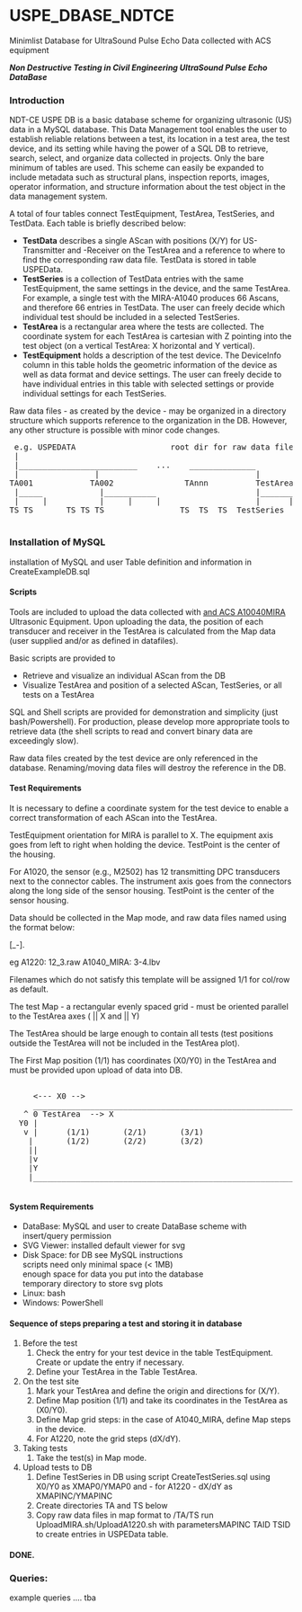 # USPE_DBASE_NDTCE
Minimlist Database for UltraSound Pulse Echo Data collected with ACS equipment

<b><i>Non Destructive Testing in Civil Engineering UltraSound Pulse Echo DataBase</i></b>

<h3>Introduction</h3> 
NDT-CE USPE DB is a basic database scheme for organizing ultrasonic (US) data in a MySQL database. This Data Management tool enables the user to establish reliable relations between a test, its location in a test area, the test device, and its setting while having the power of a SQL DB to retrieve, search, select, and organize data collected in projects. 
Only the bare minimum of tables are used. This scheme can easily be expanded to include metadata such as structural plans, inspection reports, images, operator information, and structure information about the test object in the data management system.

A total of four tables connect TestEquipment, TestArea, TestSeries, and TestData. Each table is briefly described below:
<ul>
	<li><b>TestData</b> describes a single AScan with positions (X/Y) for US-Transmitter and -Receiver on the TestArea and a reference to where to find the corresponding raw data file. TestData is stored in table USPEData.

<li><b>TestSeries</b> is a collection of TestData entries with the same TestEquipment, the same settings in the device, and the same TestArea. For example, a single test with the MIRA-A1040 produces 66 Ascans, and therefore 66 entries in TestData. The user can freely decide which individual test should be included in a selected TestSeries.  

<li><b>TestArea</b> is a rectangular area where the tests are collected. The coordinate system for each TestArea is cartesian with Z pointing into the test object (on a vertical TestArea: X horizontal and Y vertical). 

<li><b>TestEquipment</b> holds a description of the test device. The DeviceInfo column in this table holds the geometric information of the device as well as data format and device settings. The user can freely decide to have individual entries in this table with selected settings or provide individual settings for each TestSeries.
</ul>

Raw data files - as created by the device - may be organized in a directory structure which supports reference to the organization in the DB. However, any other structure is possible with minor code changes.
<pre>
<DATA> e.g. USPEDATA 					root dir for raw data files
 |
 |_________________________    ...    ______________
 |                |                                 |
TA001            TA002 				 TAnnn 			TestArea
 |_____            |___________                     |_______ ... _
 |     |           |     |     |                    |      |      |
TS<n> TS<n>       TS<n> TS<n> TS<n>                TS<n>  TS<n>  TS<n>	TestSeries

</pre>
<h3>Installation of MySQL</h3>
installation of MySQL and user
Table definition and information in CreateExampleDB.sql

<h4>Scripts</h4>
Tools are included to upload the data collected with 
<a href="acs-international.com/product/a1220-monolith-classic"ACS A1020</a> 
and 
<a href="acs-international.com/product/a1040-mira/">ACS A10040MIRA</a>
Ultrasonic Equipment.
Upon uploading the data, the position of each transducer and receiver in the TestArea is calculated from the Map data (user supplied and/or as defined in datafiles).

Basic scripts are provided to 
<ul>
<li>Retrieve and visualize an individual AScan from the DB
<li>Visualize TestArea and position of a selected AScan, TestSeries, or all tests on a TestArea  
</ul>
SQL and Shell scripts are provided for demonstration and simplicity (just bash/Powershell). For production, please develop more appropriate tools to retrieve data (the shell scripts to read and convert binary data are exceedingly slow). 

Raw data files created by the test device are only referenced in the database. Renaming/moving data files will destroy the reference in the DB.

<h4>Test Requirements</h4>
It is necessary to define a coordinate system for the test device to enable a correct transformation of each AScan into the TestArea.

TestEquipment orientation for MIRA is parallel to X. The equipment axis goes from left to right when holding the device. TestPoint is the center of the housing.

For A1020, the sensor (e.g., M2502) has 12 transmitting DPC transducers next to the connector cables. The instrument axis goes from the connectors along the long side of the sensor housing. TestPoint is the center of the sensor housing.  

Data should be collected in the Map mode, and raw data files named using the format below:
 
<col>[_-]<row>.<ext>

eg 	A1220: 		12_3.raw
	A1040_MIRA:		3-4.lbv

Filenames which do not satisfy this template will be assigned 1/1 for col/row as default.

The test Map - a rectangular evenly spaced grid - must be oriented parallel to the TestArea axes (<col> || X and <row> || Y) 

The TestArea should be large enough to contain all tests (test positions outside the TestArea will not be included in the TestArea plot).

The First Map position (1/1) has coordinates (X0/Y0) in the TestArea and must be provided upon upload of data into DB.
<pre>

  	 <--- X0 -->
	 _______________________________________________________
   ^ 0 TestArea  --> X                                       |
  Y0 |                                                       |
   v |		(1/1)		(2/1)		(3/1)                   |
	|		(1/2)		(2/2)		(3/2)                   |
	||                                                      |
	|v                                                      |
	|Y                                                      |
	|_______________________________________________________|

</pre>

<h4>System Requirements</h4>
<ul>
<li>DataBase:	MySQL and user to create DataBase scheme with insert/query permission
<li>SVG Viewer: 	installed default viewer for svg
<li>Disk Space: 	for DB see MySQL instructions
		<br>scripts need only minimal space (< 1MB)
		<br>enough space for data you put into the database
		<br>temporary directory to store svg plots
<li>Linux:		bash
<li>Windows:	PowerShell
</ul>
<h4>Sequence of steps preparing a test and storing it in database</h4>
<ol>
<li>Before the test 
<ol>
<li>Check the entry for your test device in the table TestEquipment. Create or update the entry if necessary.
<li>Define your TestArea in the Table TestArea.
</ol>
<li>On the test site 
<ol><li>Mark your TestArea and define the origin and directions for (X/Y). 
<li>Define Map position (1/1) and take its coordinates in the TestArea as (X0/Y0).
<li>Define Map grid steps: in the case of A1040_MIRA, define Map steps in the device. 
<li>For A1220, note the grid steps (dX/dY).
</ol>
<li>Taking tests 
<ol><li>Take the test(s) in Map mode. 
</ol>
<li>Upload tests to DB 
<ol><li>Define TestSeries in DB using script CreateTestSeries.sql 
using X0/Y0 as XMAP0/YMAP0 and - for A1220 - dX/dY as XMAPINC/YMAPINC
<li>Create directories TA<nnn> and TS<nnn> below <DATA> 
<li>Copy raw data files in map format to <DATA>/TA<nnn>/TS<nnn>
run UploadMIRA.sh/UploadA1220.sh with parametersMAPINC TAID TSID to create entries in USPEData table.
</ol>
</ol>
<h4>DONE.</h4>




<h3>Queries:</h3>

example queries …. tba

